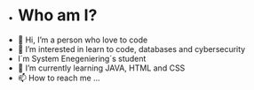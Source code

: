 - <h1>Who am I?</h1>
- 👋 Hi, I’m a person who love to code
- 👀 I’m interested in learn  to code, databases and cybersecurity
- I´m System Enegeniering´s student 
- 🌱 I’m currently learning JAVA, HTML and CSS
- 📫 How to reach me ...


<!---
fredylopez01/fredylopez01 is a ✨ special ✨ repository because its `README.md` (this file) appears on your GitHub profile.
You can click the Preview link to take a look at your changes.
--->
